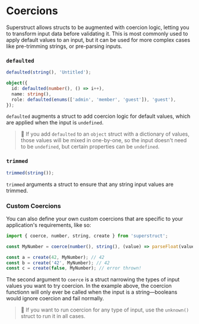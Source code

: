 # Coercions

Superstruct allows structs to be augmented with coercion logic, letting you to transform input data before validating it. This is most commonly used to apply default values to an input, but it can be used for more complex cases like pre-trimming strings, or pre-parsing inputs.

### `defaulted`

```ts
defaulted(string(), 'Untitled');

object({
  id: defaulted(number(), () => i++),
  name: string(),
  role: defaulted(enums(['admin', 'member', 'guest']), 'guest'),
});
```

`defaulted` augments a struct to add coercion logic for default values, which are applied when the input is `undefined`.

> 🤖 If you add `defaulted` to an `object` struct with a dictionary of values, those values will be mixed in one-by-one, so the input doesn't need to be `undefined`, but certain properties can be `undefined`.

### `trimmed`

```ts
trimmed(string());
```

`trimmed` arguments a struct to ensure that any string input values are trimmed.

### Custom Coercions

You can also define your own custom coercions that are specific to your application's requirements, like so:

```ts
import { coerce, number, string, create } from 'superstruct';

const MyNumber = coerce(number(), string(), (value) => parseFloat(value));

const a = create(42, MyNumber); // 42
const b = create('42', MyNumber); // 42
const c = create(false, MyNumber); // error thrown!
```

The second argument to `coerce` is a struct narrowing the types of input values you want to try coercion. In the example above, the coercion functionn will only ever be called when the input is a string—booleans would ignore coercion and fail normally.

> 🤖 If you want to run coercion for any type of input, use the `unknown()` struct to run it in all cases.
